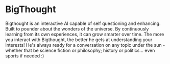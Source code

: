 # BigThought

Bigthought is an interactive AI capable of self questioning and enhancing. Built to pounder about the wonders of the universe. By continuously learning from its own experiences, it can grow smarter over time.
The more you interact with Bigthought, the better he gets at understanding your interests! He's always ready for a conversation on any topic under the sun - whether that be science fiction or philosophy; history or politics... even sports if needed :)